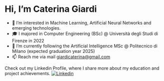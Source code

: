 # Hi, I’m Caterina Giardi
- 👀 I’m interested in Machine Learning, Artificial Neural Networks and emerging technologies.
- 🎓 I majored in Computer Engineering (BSc) @ Università degli Studi di Firenze in 2022
- 🌱 I’m currently following the Artificial Intelligence MSc @ Politecnico di Milano (expected graduation year 2025)
- 📫 Reach me via mail giardicaterina@gmail.com

Check out my Linkedin Profile, where I share more about my education and project achievements.
[![Linkedin](https://img.shields.io/badge/linked-in-369?style=for-the-badge&logo=linkedin&logoColor=white&color=blue)](https://www.linkedin.com/in/caterina-giardi-187a32301/)


<!---
categrd/categrd is a ✨ special ✨ repository because its `README.md` (this file) appears on your GitHub profile.
You can click the Preview link to take a look at your changes.
--->

